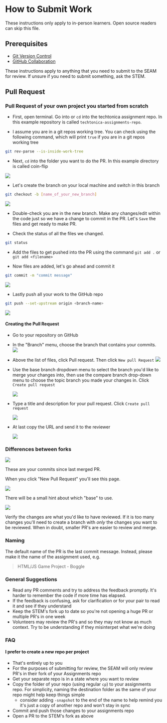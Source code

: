 # How to Submit Work

These instructions only apply to in-person learners. Open source readers can skip this file.

## Prerequisites

- [Git Version Control](/git/git-version-control.md)
- [GitHub Collaboration](/git/github-collaboration.md)

These instructions apply to anything that you need to submit to the SEAM for review. If unsure if you need to submit something, ask the STEM.

## Pull Request

### Pull Request of your own project you started from scratch

- First, open terminal. Go into or `cd` into the techtonica assignment repo. In this example repository is called `techtonica-assignments-repo`.

- I assume you are in a git repos working tree. You can check using the following command, which will print `true` if you are in a git repos working tree

```bash
git rev-parse --is-inside-work-tree
```

- Next, `cd` into the folder you want to do the PR. In this example directory is called coin-flip

![](pr-screenshot/pr1.png)

- Let's create the branch on your local machine and switch in this branch

```bash
git checkout -b [name_of_your_new_branch]
```

![](pr-screenshot/pr2-branch.png)

- Double-check you are in the new branch. Make any changes/edit within the code just so we have a change to commit in the PR. Let's `Save` the files and get ready to make PR.

- Check the status of all the files we changed.

```bash
git status
```

- Add the files to get pushed into the PR using the command `git add .` or `git add <filename>`

- Now files are added, let's go ahead and commit it

```bash
git commit -m "commit message"
```

![](pr-screenshot/pr3-commit.png)

- Lastly push all your work to the GitHub repo

```bash
git push --set-upstream origin <branch-name>
```

![](pr-screenshot/pr4-push.png)

#### Creating the Pull Request

- Go to your repository on GitHub
- In the "Branch" menu, choose the branch that contains your commits.
  ![](pr-screenshot/pr5.png)
- Above the list of files, click Pull request. Then click `New pull Request`
  ![](pr-screenshot/pr6.png)

- Use the base branch dropdown menu to select the branch you'd like to merge your changes into, then use the compare branch drop-down menu to choose the topic branch you made your changes in. Click `Create pull request`

  ![](pr-screenshot/pr7.png)

- Type a title and description for your pull request. Click `Create pull request`

  ![](pr-screenshot/pr8.png)

- At last copy the URL and send it to the reviewer

  ![](pr-screenshot/pr-url.png)

### Differences between forks

![](pr-screenshot/pr-example-1.png)

These are your commits since last merged PR.

When you click "New Pull Request" you'll see this page.

![](pr-screenshot/pr-example-2.png)

There will be a small hint about which "base" to use.

![](pr-screenshot/pr-example-3.png)

Verify the changes are what you'd like to have reviewed. If it is too many changes you'll need to create a branch with _only_ the changes you want to be reviewed. When in doubt, smaller PR's are easier to review and merge.

### Naming

The default name of the PR is the last commit message. Instead, please make it the name of the assignment used, e.g.

> HTML/JS Game Project - Boggle

### General Suggestions

- Read any PR comments and try to address the feedback promptly. It's harder to remember the code if more time has elapsed.
- If the feedback is confusing, ask for clarification or for your pair to read it and see if they understand
- Keep the STEM's fork up to date so you're not opening a huge PR or multiple PR's in one week
- Volunteers may review the PR's and so they may not know as much context. Try to be understanding if they misinterpet what we're doing

### FAQ

#### I prefer to create a new repo per project

- That's entirely up to you
- For the purposes of submitting for review, the SEAM will only review PR's in their fork of your Assignments repo
- Get your separate repo is in a state where you want to review
- Copy the folder of your repo (using regular `cp`) to your assignments repo. For simplicity, naming the destination folder as the same of your repo might help keep things simple
  - consider adding `-snapshot` to the end of the name to help remind you it's just a copy of another repo and won't stay in sync
- Commit and push those changes to your assignments repo
- Open a PR to the STEM's fork as above
